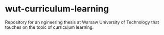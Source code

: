 # wut-curriculum-learning
Repository for an ngineering thesis at Warsaw University of Technology that touches on the topic of curriculum learning.
